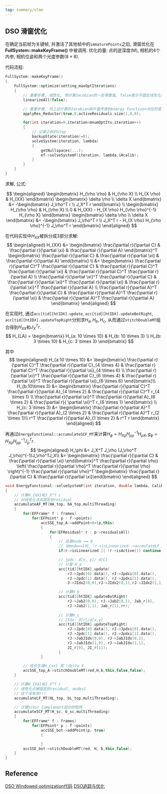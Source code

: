 ```yaml
---
tag: summary/slam
---
```

## DSO 滑窗优化
在确定当前帧为关键帧, 并激活了其他帧中的`immaturePoints`之后, 滑窗优化在 __FullSystem::makeKeyFrame()__ 中被调用. 
优化的量: 点的逆深度(M), 相机的4个内参, 相机位姿和两个光度参数($8 \times 8$).

代码流程:
```c++
FullSystem::makeKeyFrame()
{
    FullSystem::optimize(setting_maxOptIterations)
    {
        // 重要步骤, 线性化, 预计算Jacobian的一些零散值, false表示不固定线性化点
        linearizeAll(false);

        // 重要步骤, 将上述计算的Jacobian碎片值传递到energy functiuon对应的变量中
        applyRes_Reductor(true,0,activeResiduals.size(),0,0);

        for(int iteration=0;iteration<mnumOptIts;iteration++)
        {
            // 记录之前的step
            backupState(iteration!=0);
            solveSystem(iteration, lambda)
            {
                getNullspaces(...);
                ef->solveSystemF(iteration, lambda,&Hcalib);
            }
        }
    }
}
```

求解, 公式:

$$
\begin{aligned}
\begin{bmatrix}
H_{\rho \rho} & H_{\rho X} \\
H_{X \rho} & H_{XX}
\end{bmatrix} \begin{bmatrix} \delta \rho \\ \delta X \end{bmatrix} &= -\begin{bmatrix}
J_\rho^T r \\ J_X^T r
\end{bmatrix} \\
\begin{bmatrix}
H_{\rho \rho} & H_{\rho X} \\
0 & H_{XX} - H_{X \rho} H_{\rho \rho}^{-1} H_{\rho X}
\end{bmatrix} \begin{bmatrix} \delta \rho \\ \delta X \end{bmatrix} &= -\begin{bmatrix}
J_\rho^T r \\ J_X^T r - H_{X \rho} H_{\rho \rho}^{-1} J_\rho^T r
\end{bmatrix}
\end{aligned}
$$

在代码实现中$H_{XX}$被拆分成3部分求解:
$$
\begin{aligned}
H_{XX} &= \begin{bmatrix} \frac{\partial r}{\partial C} & \frac{\partial r}{\partial \xi} & \frac{\partial r}{\partial A} \end{bmatrix}^T \begin{bmatrix} \frac{\partial r}{\partial C} & \frac{\partial r}{\partial \xi} & \frac{\partial r}{\partial A} \end{bmatrix} \\
&= \begin{bmatrix}
\frac{\partial r}{\partial C}^T \frac{\partial r}{\partial C} & \frac{\partial r}{\partial C}^T \frac{\partial r}{\partial \xi} & \frac{\partial r}{\partial C}^T \frac{\partial r}{\partial A} \\
\frac{\partial r}{\partial \xi}^T \frac{\partial r}{\partial C} & \frac{\partial r}{\partial \xi}^T \frac{\partial r}{\partial \xi} & \frac{\partial r}{\partial \xi}^T \frac{\partial r}{\partial A} \\
\frac{\partial r}{\partial A}^T \frac{\partial r}{\partial C} & \frac{\partial r}{\partial A}^T \frac{\partial r}{\partial \xi} & \frac{\partial r}{\partial A}^T \frac{\partial r}{\partial A}
\end{bmatrix}
\end{aligned}
$$

在实现时, 通过`acc[tid][htIDX].update`, `acc[tid][htIDX].updateBotRight`, `acc[tid][htIDX].updateTopRight`分别求$H_a, H_b, H_c$, 从而通过`stitchDoubleMT`组合得到$H_{XX}$和$J_X^T r$.
$$
H_{LA} = \begin{bmatrix}
H_{a: 10 \times 10} & H_{b: 10 \times 3} \\
H_{b: 3 \times 10} & H_{c: 3 \times 3}
\end{bmatrix}
$$

其中
$$
\begin{aligned}
H_{a:10 \times 10} &= \begin{bmatrix}
\frac{\partial r}{\partial C}^T \frac{\partial r}{\partial C}_{4 \times 4} & \frac{\partial r}{\partial C}^T \frac{\partial r}{\partial \xi}_{4 \times 6} \\
\frac{\partial r}{\partial \xi}^T \frac{\partial r}{\partial C}_{6 \times 4} & \frac{\partial r}{\partial \xi}^T \frac{\partial r}{\partial \xi}_{6 \times 6}
\end{bmatrix}\\
H_{b:10\times 3} &= \begin{bmatrix}
\frac{\partial r}{\partial C}^T \frac{\partial r}{\partial A}_{4 \times 2} & \frac{\partial r}{\partial C}^T r_{4 \times 1} \\
\frac{\partial r}{\partial \xi}^T \frac{\partial r}{\partial A}_{6 \times 2} & \frac{\partial r}{ \partial \xi}^T r_{6 \times 1}
\end{bmatrix} \\
H_{c: 3 \times 3} &= \begin{bmatrix}
\frac{\partial r}{\partial A}^T \frac{\partial r}{\partial A}_{2 \times 2} & \frac{\partial r}{\partial A}^T r_{2 \times 1}\\
r^T \frac{\partial r}{\partial A}_{1 \times 2} & r^T r
\end{bmatrix}
\end{aligned}
$$

再通过`EnergyFunctional::accumulateSCF_MT`来计算$H_\phi = H_{X\rho}H_{\rho \rho}^{-1}H_{\rho X}, g_\phi = H_{X\rho}H_{\rho \rho}^{-1}J_\rho^T r$.
$$
\begin{aligned}
H_\phi &= J_X^T J_\rho (J_\rho^T J_\rho)^{-1}J_\rho^TJ_X\\
 &= \begin{bmatrix} \frac{\partial r}{\partial C} & \frac{\partial r}{\partial \xi} \end{bmatrix}^T \frac{\partial r}{\partial \rho} \left( \frac{\partial r}{\partial \rho}^T \frac{\partial r}{\partial \rho} \right)^{-1} \frac{\partial r}{\partial \rho}^T \begin{bmatrix} \frac{\partial r}{\partial C} & \frac{\partial r}{\partial \xi}\end{bmatrix}
\end{aligned}
$$


```c++
void EnergyFunctional::solveSystemF(int iteration, double lambda, CalibHessian* HCalib)
{
    // 计算H_{XX}和J_X^T r
    // 对线性化点非固定的residual
    accumulateAF_MT(HA_top, bA_top,multiThreading)
    {
        for(EFFrame* f : frames)
            for(EFPoint* p : f->points)
                accSSE_top_A->addPoint<0>(p,this)
                {
                    for(EFResidual* r : p->residualsAll)
                    {
                        // 这里mode == 0
                        // 当mode==1时, !r->isLinearized-->accmulateLF_MT
                        if(r->isLinearized || !r->isActive()) continue;

                        // jpdc: d[x, y]/ d[C]
                        // 计算 H_a
                        acc[tid][htIDX].update(
                            rJ->Jpdc[0].data(), rJ->Jpdxi[0].data(),
                            rJ->Jpdc[1].data(), rJ->Jpdxi[1].data(),
                            J->JIdx2(0,0),rJ->JIdx2(0,1),rJ->JIdx2(1,1));

                        // 计算H_b
                        acc[tid][htIDX].updateBotRight(
                            rJ->Jab2(0,0), rJ->Jab2(0,1), Jab_r[0],
                            rJ->Jab2(1,1), Jab_r[1],rr);
    
                        // 计算H_c
                        // JIdx: d[r]/d[x,y]
                        acc[tid][htIDX].updateTopRight(
                            rJ->Jpdc[0].data(), rJ->Jpdxi[0].data(),
                            rJ->Jpdc[1].data(), rJ->Jpdxi[1].data(),
                            rJ->JabJIdx(0,0), rJ->JabJIdx(0,1),
                            rJ->JabJIdx(1,0), rJ->JabJIdx(1,1),
                            JI_r[0], JI_r[1]);
                        }
                }

        // 组合生成H_{xx} 和 \delta X
        accSSE_top_A->stitchDoubleMT(red,H,b,this,false,false);
    }

    // 计算H_{XX}和J_X^T r
    // 线性化点被固定的residual, mode=1
    // 这个没有用!!!
    accumulateLF_MT(HL_top, bL_top,multiThreading);

    // 计算Schur Complement部分的矩阵
    accumulateSCF_MT(H_sc, b_sc,multiThreading)
    {
        for(EFFrame* f : frames)
            for(EFPoint* p : f->points)
                accSSE_bot->addPoint(p, true)
                {

                }
        accSSE_bot->stitchDoubleMT(red, H, b,this,false);
    }
}
```

## Reference
[DSO Windowed optimization代码](https://www.cnblogs.com/JingeTU/p/8395046.html)
[DSO追踪与优化](https://link.zhihu.com/?target=https%3A//blog.csdn.net/xxxlinttp/article/details/90640350)